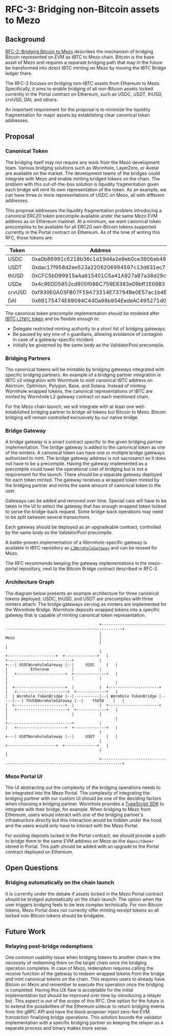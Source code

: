 # RFC-3: Bridging non-Bitcoin assets to Mezo

## Background

[RFC-2: Bridging Bitcoin to Mezo](./rfc-2.md) describes the mechanism of
bridging Bitcoin represented on EVM as tBTC to Mezo chain. Bitcoin is the base
asset of Mezo and requires a separate bridging path that may in the future be
transformed into direct tBTC minting on Mezo by moving the tBTC Bridge ledger
there.

The RFC-3 focuses on bridging non-tBTC assets from Ethereum to Mezo.
Specifically, it aims to enable bridging of all non-Bitcoin assets locked
currently in the Portal contract on Ethereum, such as USDC, USDT, thUSD, crvUSD,
DAI, and others.

An important requirement for the proposal is to minimize the liquidity
fragmentation for major assets by establishing clear canonical token addresses.

## Proposal

### Canonical Token

The bridging itself may not require any work from the Mezo development team.
Various bridging solutions such as Wormhole, LayerZero, or Axelar are available
on the market. The development teams of the bridges could integrate with Mezo
and enable minting bridged tokens on the chain. The problem with this
out-of-the-box solution is liquidity fragmentation given each bridge will mint
its own representation of the token. As an example, we can have three or more
representations of USDC on Mezo, all with different addresses.

This proposal addresses the liquidity fragmentation problem introducing
a canonical ERC20 token precompile available under the same Mezo EVM address as
on Ethereum mainnet. At a minimum, we want canonical token precompiles to be
available for all ERC20 non-Bitcoin tokens supported currently in the Portal
contract on Ethereum. As of the time of writing this RFC, those tokens are:

| Token    | Address                                    |
| -------- | ------------------------------------------ |
| USDC     | 0xa0b86991c6218b36c1d19d4a2e9eb0ce3606eb48 |
| USDT     | 0xdac17f958d2ee523a2206206994597c13d831ec7 |
| thUSD    | 0xCFC5bD99915aAa815401C5a41A927aB7a38d29cf |
| USDe     | 0x4c9EDD5852cd905f086C759E8383e09bff1E68B3 |
| crvUSD   | 0xf939E0A03FB07F59A73314E73794Be0E57ac1b4E |
| DAI      | 0x6B175474E89094C44Da98b954EedeAC495271d0F |

The canonical token precompile implementation should be modeled after
[tBTC `L2TBTC` token](https://github.com/keep-network/tbtc-v2/blob/main/solidity/contracts/l2/L2TBTC.sol)
and be flexible enough to:

- Delegate restricted minting authority to a short list of bridging gateways.
- Be paused by any one of n guardians, allowing avoidance of contagion in case
  of a gateway-specific incident.
- Initially be governed by the same body as the ValidatorPool precompile.

### Bridging Partners

The canonical tokens will be mintable by bridging gateways integrated with
specific bridging partners. An example of a bridging partner integration is
tBTC v2 integration with Wormhole to mint canonical tBTC address on Abirtrum,
Optimism, Polygon, Base, and Solana. Instead of minting Wormhole wrapped tokens,
the canonical representations of tBTC are minted by Wormhole L2 gateway contract
on each mentioned chain.

For the Mezo chain launch, we will integrate with at least one well-established
bridging partner to bridge all tokens but Bitcoin to Mezo. Bitcoin bridging will
remain controlled exclusively by our native bridge.

### Bridge Gateway

A bridge gateway is a smart contract specific to the given bridging partner
implementation. The bridge gateway is added to the canonical token as one of the
minters. A canonical token can have one or multiple bridge gateways authorized
to mint. The bridge gateway address is not sacrosanct so it does not have to be
a precompile. Having the gateway implemented as a precompile could lower the
operational cost of bridging but is not a requirement for the launch. There
should be a separate gateway deployed for each token minted. The gateway
receives a wrapped token minted by the bridging partner and mints the same
amount of canonical token to the user.

Gateways can be added and removed over time. Special care will have to be taken
in the UI to select the gateway that has enough wrapped token locked to serve
the bridge-back request. Some bridge-back operations may need to be split
between several transactions.

Each gateway should be deployed as an upgradeable contract, controlled by the
same body as the ValidatorPool precompile.

A battle-proven implementation of a Wormhole-specific gateway is available in
tBTC repository as [`L2WormholeGateway`](https://github.com/keep-network/tbtc-v2/blob/main/solidity/contracts/l2/L2WormholeGateway.sol)
and can be reused for Mezo.

The RFC recommends keeping the gateway implementations in the mezo-portal
repository, next to the Bitcoin Bridge contract described in RFC-2.

### Architecture Graph

The diagram below presents an example architecture for three canonical tokens
deployed. USDC, thUSD, and USDT are precompiles with three minters attach. The
bridge gateways serving as minters are implemented for the Wormhole Bridge.
Wormhole deposits wrapped tokens into a specific gateway that is capable of
minting canonical token representation.

```
                                         +-------------------------------------------------------------------------------+
                                         |                                      Mezo                                     |
                                         |                                                                               |
                                         |                                   +---------------------+  +--------------+   |
+----------------------------+           |                               +---| USDCWormholeGateway |--|     USDC     |   |
|          Ethereum          |           |                               |   +---------------------+  +--------------+   |
|                            |           |                               |                                               |
|  +----------------------+  |           |  +----------------------+     |   +----------------------+  +-------------+   |
|  | Wormhole TokenBridge |--|-----------|--| Wormhole TokenBridge |-----|---| ThUSDWormholeGateway |--|    thUSD    |   |
|  +----------------------+  |           |  +----------------------+     |   +----------------------+  +-------------+   |
|                            |           |                               |                                               |
+----------------------------+           |                               |   +---------------------+  +--------------+   |
                                         |                               +---| USDTWormholeGateway |--|     USDT     |   |
                                         |                                   +---------------------+  +--------------+   |   
                                         |                                                                               |
                                         +-------------------------------------------------------------------------------+
```

### Mezo Portal UI

The UI abstracting out the complexity of the bridging operations needs to be
integrated into the Mezo Portal. The complexity of integrating the bridging
partner with our custom UI should be one of the deciding factors when choosing
a bridging partner. Wormhole provides a [TypeScript SDK](https://wormhole.com/products/sdk)
to integrate with their bridge, for example. When bridging to Mezo from
Ethereum, users would interact with one of the bridging partner's infrastructure
directly but this interaction would be hidden under the hood and the users would
only have to interact with the Mezo Portal.

For existing deposits locked in the Portal contract, we should provide a path to
bridge them to the same EVM address on Mezo as the `depositOwner` stored in
Portal. This path should be added with an upgrade to the Portal contract
deployed on Ethereum.

## Open Questions

### Bridging automatically on the chain launch

It is currently under the debate if assets locked in the Mezo Portal contract
should be bridged automatically on the chain launch. The option when the user
triggers bridging feels to be less complex technically. For non-Bitcoin tokens,
Mezo Portal does not currently offer minting receipt tokens so all locked
non-Bitcoin tokens should be bridgable.

## Future Work

### Relaying post-bridge redemptions

One common usability issue when bridging tokens to another chain is the
necessity of redeeming them on the target chain once the bridging operation
completes. In case of Mezo, redemption requires calling the receive function of
the gateway to redeem wrapped tokens from the bridge and mint canonical tokens
on the chain. This requires users to already have Bitcoin on Mezo and remember
to execute this operation once the bridging is completed. Having this UX flaw is
acceptable for the initial implementation but should be improved over time by
introducing a relayer bot. This aspect is out of the scope of this RFC. One
option for the future is to extend the possibilities of the Ethereum sidecar to
return bridging events from the gRPC API and have the block proposer inject
zero-fee EVM transaction finalizing bridge operations. This solution bounds the
validator implementation with a specific bridging partner so keeping the relayer
as a separate process and binary makes more sense.

